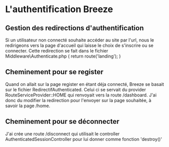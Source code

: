 # L'authentification Breeze

## Gestion des redirections d'authentification

Si un utilisateur non connecté souhaite accéder au site par l'url, nous le redirigeons vers la page d'accueil qui laisse le choix de s'inscrire ou se connecter.
Cette redirection se fait dans le fichier Middleware\Authenticate.php ( return route('landing'); )

## Cheminement pour se register
Quand on allait sur la page register en étant déja connecté, Breeze se basait sur le fichier RedirectifAuthenticated.
Celui ci se servait du provider RouteServiceProvider::HOME qui renvoyait vers la route /dashboard.
J'ai donc du modifier la redirection pour l'envoyer sur la page souhaitée, à savoir la page /home.

## Cheminement pour se déconnecter
J'ai crée une route /disconnect qui utilisait le controller AuthenticatedSessionController pour lui donner comme fonction 'destroy()'
